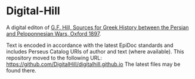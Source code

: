 # Digital-Hill
A digital editon of <a href="https://archive.org/details/sourcesforgreekh00hilluoft">G.F. Hill, Sources for Greek History between the Persian and Peloponnesian Wars, Oxford 1897</a>.

Text is encoded in accordance with the latest EpiDoc standards and includes Perseus Catalog URIs of author and text (where available).
This repository moved to the following URL: https://github.com/DigitalHill/digitalhill.github.io
The latest files may be found there.
